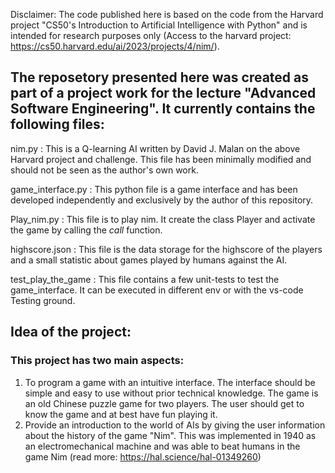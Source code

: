 Disclaimer: The code published here is based on the code from the Harvard project "CS50's Introduction to Artificial Intelligence with Python" and is intended for research purposes only (Access to the harvard project: https://cs50.harvard.edu/ai/2023/projects/4/nim/).

## The reposetory presented here was created as part of a project work for the lecture "Advanced Software Engineering". It currently contains the following files:

nim.py : This is a Q-learning AI written by David J. Malan on the above Harvard project and challenge. This file has been minimally modified and should not be seen as the author's own work.

game_interface.py : This python file is a game interface and has been developed independently and exclusively by the author of this repository.

Play_nim.py : This file is to play nim. It create the class Player and activate the game by calling the _call_ function.

highscore.json : This file is the data storage for the highscore of the players and a small statistic about games played by humans against the AI.

test_play_the_game : This file contains a few unit-tests to test the game_interface. It can be executed in different env or with the vs-code Testing ground. 

## Idea of the project:
### This project has two main aspects:
1. To program a game with an intuitive interface. The interface should be simple and easy to use without prior technical knowledge. The game is an old Chinese puzzle game for two players. The user should get to know the game and at best have fun playing it.
2. Provide an introduction to the world of AIs by giving the user information about the history of the game "Nim". This was implemented in 1940 as an electromechanical machine and was able to beat humans in the game Nim (read more: https://hal.science/hal-01349260)
